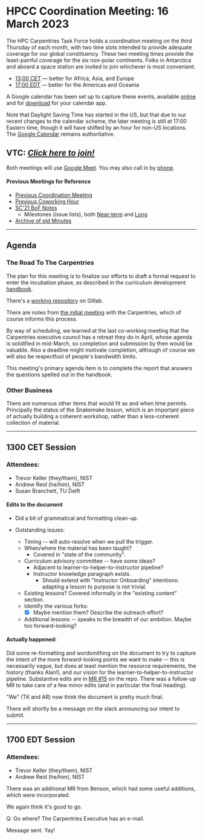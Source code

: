 # HPCC Coordination Meeting: 16 March 2023

The HPC Carpentries Task Force holds a coordination meeting on the third
Thursday of each month, with two time slots intended to provide adequate
coverage for our global constituency. These two meeting times provide the
least-painful coverage for the six non-polar continents. Folks in Antarctica
and aboard a space station are invited to join whichever is most convenient.

- [13:00 CET][earlier] &mdash; better for Africa, Asia, and Europe
- [17:00 EDT][evening] &mdash; better for the Americas and Oceania

A Google calendar has been set up to capture these events, available
[online][gcal] and for [download][ical] for your calendar app.

Note that Daylight Saving Time has started in the US, but that due to our
recent changes to the calendar scheme, the later meeting is still at 17:00
Eastern time, though it will have shifted by an hour for non-US locations. The
[Google Calendar][gcal] remains authoritative.

<!-- Info & Callback links -->

[meet]: https://meet.google.com/gez-aeui-jdx
[phone]: https://tel.meet/gez-aeui-jdx?hs=5
[earlier]:
  https://www.timeanddate.com/worldclock/fixedtime.html?iso=20221215T13&p1=187&msg=HPC+Carpentry+Coordinatoin+1
[evening]:
  https://www.timeanddate.com/worldclock/fixedtime.html?iso=20221215T17&p1=250&msg=HPC+Carpentry+Coordination+2
[last-cowork]: https://codimd.carpentries.org/56xCvJMiRoqI0XsDZk2GCA?view
[last-coord]: https://codimd.carpentries.org/0ytgcaj4Rz6X4Viaa2HXkg?view
[gcal]:
  https://calendar.google.com/calendar/?cid=bWp0ZWh0ZmEycmVjZGZtNmZjdGUwMWVhdGNAZ3JvdXAuY2FsZW5kYXIuZ29vZ2xlLmNvbQ
[ical]:
  https://calendar.google.com/calendar/ical/mjtehtfa2recdfm6fcte01eatc%40group.calendar.google.com/public/basic.ics

<!-- comms channels -->

[website]: https://github.com/hpc-carpentry/hpc-carpentry.github.io
[twitter]: https://twitter.com/hpccarpentry
[topicbox]: https://carpentries.topicbox.com/groups/discuss-hpc
[slack]: https://swcarpentry.slack.com/archives/CEXAZR52T

<!-- useful activity links-->

[bof-codi]: https://codimd.carpentries.org/9-Y8OaVIT2qpb_P47TR7Lw?view
[minutes]: https://github.com/hpc-carpentry/coordination/tree/main/minutes
[sc21-milestone]: https://github.com/hpc-carpentry/coordination/milestone/1
[sc21-milestone-long]:
  https://github.com/hpc-carpentry/coordination/milestone/2
[intro-lesson]: https://github.com/carpentries-incubator/hpc-intro
[workflow-lesson]: https://github.com/carpentries-incubator/hpc-workflows
[ccon-breakout]: https://codimd.carpentries.org/Epr50mepQ-WWNsLA1M1UlA
[ccon-sprints]: https://codimd.carpentries.org/hXwa7RTnRSirzvzwTDfeJw
[ccon-room1]:
  https://codimd.carpentries.org/hXwa7RTnRSirzvzwTDfeJw#Room-1---locating-Snakemakeworkflow-concepts-in-existing-lesson-content

## VTC: **_[Click here to join!][meet]_**

Both meetings will use [Google Meet][meet]. You may also call in by [phone].

#### Previous Meetings for Reference

- [Previous Coordination Meeting][last-coord]
- [Previous Coworking Hour][last-cowork]
- [SC'21 BoF Notes][bof-codi]
  - Milestones (issue lists), both [Near-term][sc21-milestone] and
    [Long][sc21-milestone-long]
- [Archive of old Minutes][minutes]

---

## Agenda

### The Road To The Carpentries

The plan for this meeting is to finalize our efforts to draft a formal request
to enter the incubation phase, as described in the curriculum development
[handbook](https://cdh.carpentries.org/).

There's a
[working repository](https://gitlab.com/hpc-carpentry/incubation-request) on
Gitlab.

There are notes from
[the initial meeting](https://codimd.carpentries.org/h4bbHqmuQcCJ3jDeyUSx6A)
with the Carpentries, which of course informs this process.

By way of scheduling, we learned at the last co-working meeting that the
Carpentries executive council has a retreat they do in April, whose agenda is
solidified in mid-March, so completion and submission by then would be
valuable. Also a deadline might motivate completion, although of course we will
also be respectfuol of people's bandwidth limits.

This meeting's primary agenda item is to complete the report that answers the
questions spelled out in the handbook.

### Other Business

There are numerous other items that would fit as and when time permits.
Principally the status of the Snakemake lesson, which is an important piece of
actually building a coherent workshop, rather than a less-coherent collection
of material.

---

## 1300 CET Session

### Attendees:

- Trevor Keller (they/them), NIST
- Andrew Reid (he/him), NIST
- Susan Branchett, TU Delft

#### Edits to the document

- Did a bit of grammatical and formatting clean-up.

- Outstanding issues:
  - Timing -- will auto-resolve when we pull the trigger.
  - When/where the material has been taught?
    - Covered in "state of the community".
  - Curriculum advisory committee -- have some ideas?
    - Adjacent to learner-to-helper-to-instructor pipeline?
    - Instructor knowledge paragraph exists.
      - Should extend with "Instructor Onboarding" intentions: adapting a
        lesson to purpose is not trivial.
  - Existing lessons? Covered informally in the "existing content" section.
  - Identify the various forks:
    - [x] Maybe mention them? Describe the outreach effort?
  - Additional lessons -- speaks to the breadth of our ambition. Maybe too
    forward-looking?

#### Actually happened:

Did some re-formatting and wordsmithing on the document to try to capture the
intent of the more forward-looking points we want to make -- this is
necessarily vague, but does at least mention the resource requirements, the
history (thanks Alan!), and our vision for the learner-to-helper-to-instructor
pipeline. Substantive edits are in
[MR #15](https://gitlab.com/hpc-carpentry/incubation-request/-/merge_requests/15)
on the repo. There was a follow-up MR to take care of a few minor edits (and in
particular the final heading).

"We" (TK and AR) now think the document is pretty much final.

There will shortly be a message on the slack announcing our intent to submit.

---

## 1700 EDT Session

### Attendees:

- Trevor Keller (they/them), NIST
- Andrew Reid (he/him), NIST

There was an additional MR from Benson, which had some useful additions, which
were incorporated.

We again think it's good to go.

Q: Go where? The Carpentries Executive has an e-mail.

Message sent. Yay!
